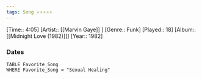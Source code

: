 ```yaml
---
tags: Song ⭐⭐⭐⭐⭐ 
---
```

[Time:: 4:05]
[Artist:: [[Marvin Gaye]] ]
[Genre:: Funk]
[Played:: 18]
[Album:: [[Midnight Love (1982)]]]
[Year:: 1982]
### Dates
````dataview
TABLE Favorite_Song
WHERE Favorite_Song = "Sexual Healing"
````